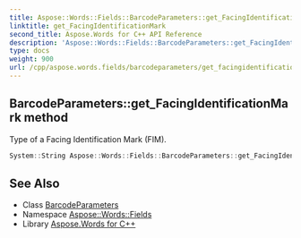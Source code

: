 ```yaml
---
title: Aspose::Words::Fields::BarcodeParameters::get_FacingIdentificationMark method
linktitle: get_FacingIdentificationMark
second_title: Aspose.Words for C++ API Reference
description: 'Aspose::Words::Fields::BarcodeParameters::get_FacingIdentificationMark method. Type of a Facing Identification Mark (FIM) in C++.'
type: docs
weight: 900
url: /cpp/aspose.words.fields/barcodeparameters/get_facingidentificationmark/
---
```

## BarcodeParameters::get_FacingIdentificationMark method


Type of a Facing Identification Mark (FIM).

```cpp
System::String Aspose::Words::Fields::BarcodeParameters::get_FacingIdentificationMark() const
```

## See Also

* Class [BarcodeParameters](../)
* Namespace [Aspose::Words::Fields](../../)
* Library [Aspose.Words for C++](../../../)

